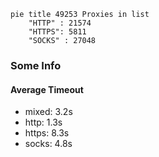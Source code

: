 
```mermaid
pie title 49253 Proxies in list
    "HTTP" : 21574
    "HTTPS": 5811
    "SOCKS" : 27048
```

### Some Info
#### Average Timeout

- mixed: 3.2s
- http: 1.3s
- https: 8.3s
- socks: 4.8s